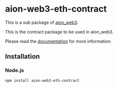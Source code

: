 # aion-web3-eth-contract

This is a sub package of [aion_web3][repo].

This is the contract package to be used in aion_web3.

Please read the [documentation](https://docs.aion.network/docs/web3) for more information.

## Installation

### Node.js

```bash
npm install aion-web3-eth-contract
```

[repo]: https://github.com/aionnetwork/aion_web3




